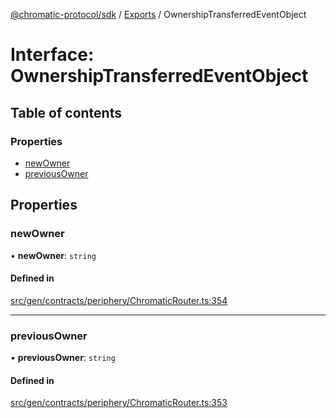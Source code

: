 [@chromatic-protocol/sdk](../README.md) / [Exports](../modules.md) / OwnershipTransferredEventObject

# Interface: OwnershipTransferredEventObject

## Table of contents

### Properties

- [newOwner](OwnershipTransferredEventObject.md#newowner)
- [previousOwner](OwnershipTransferredEventObject.md#previousowner)

## Properties

### newOwner

• **newOwner**: `string`

#### Defined in

[src/gen/contracts/periphery/ChromaticRouter.ts:354](https://github.com/chromatic-protocol/sdk/blob/30fc1f3/src/gen/contracts/periphery/ChromaticRouter.ts#L354)

___

### previousOwner

• **previousOwner**: `string`

#### Defined in

[src/gen/contracts/periphery/ChromaticRouter.ts:353](https://github.com/chromatic-protocol/sdk/blob/30fc1f3/src/gen/contracts/periphery/ChromaticRouter.ts#L353)

